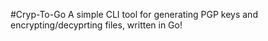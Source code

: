 #Cryp-To-Go
A simple CLI tool for generating PGP keys and encrypting/decyprting files, written in Go!
